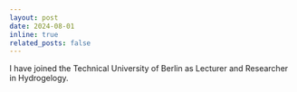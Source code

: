 ```yaml
---
layout: post
date: 2024-08-01 
inline: true
related_posts: false
---
```


I have joined the Technical University of Berlin as Lecturer and Researcher in Hydrogelogy.